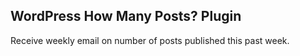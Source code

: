 ## WordPress How Many Posts? Plugin

Receive weekly email on number of posts published this past week.
